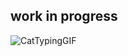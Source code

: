 ## work in progress
![CatTypingGIF](https://user-images.githubusercontent.com/76240365/176257294-485ce196-2ad2-46b3-8a16-8728a6fdc2db.gif)

